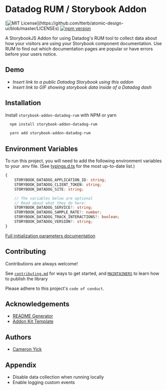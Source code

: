 # Datadog RUM / Storybook Addon

[![MIT License](https://img.shields.io/apm/l/atomic-design-ui.svg?)](https://github.com/tterb/atomic-design-ui/blob/master/LICENSEs)
[![npm version](https://badge.fury.io/js/storybook-addon-datadog-rum.svg)](https://badge.fury.io/js/storybook-addon-datadog-rum)

A StorybookJS Addon for using Datadog's RUM tool to collect data about how your visitors are using your Storybook component documentation. Use RUM to find out which documentation pages are popular or have errors before your users notice.
## Demo

- _Insert link to a public Datadog Storybook using this addon_
- _Insert link to GIF showing storybook data inside of a Datadog dash_

## Installation

Install `storybook-addon-datadog-rum` with NPM or yarn

```bash
  npm install storybook-addon-datadog-rum
```

```bash
  yarn add storybook-addon-datadog-rum
```

## Environment Variables

To run this project, you will need to add the following environment variables to your .env file. (See [typings.d.ts](./src/typings.d.ts) for the most up-to-date list.)

```ts
{
    STORYBOOK_DATADOG_APPLICATION_ID: string;
    STORYBOOK_DATADOG_CLIENT_TOKEN: string;
    STORYBOOK_DATADOG_SITE: string;

    // The variables below are optional
    // Read about what they do here:
    STORYBOOK_DATADOG_SERVICE?: string;
    STORYBOOK_DATADOG_SAMPLE_RATE?: number;
    STORYBOOK_DATADOG_TRACK_INTERACTIONS?: boolean;
    STORYBOOK_DATADOG_VERSION?: string;
}
```

[Full initialization parameters documentation](https://docs.datadoghq.com/real_user_monitoring/browser/#initialization-parameters)
## Contributing

Contributions are always welcome!

See [`contributing.md`](./CONTRIBUTING.md) for ways to get started, and [`MAINTAINERS`](./MAINTAINERS.md) to learn how to publish the library

Please adhere to this project's `code of conduct`.

## Acknowledgements

- [README Generator](https://readme.so/editor)
- [Addon Kit Template](https://github.com/storybookjs/addon-kit)


## Authors

- [Cameron Yick](https://www.github.com/hydrosquall)


## Appendix

- Disable data collection when running locally
- Enable logging custom events
